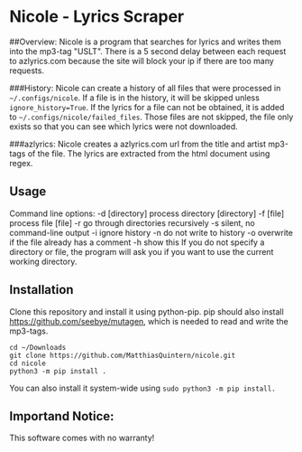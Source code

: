 # Nicole - Lyrics Scraper

##Overview:
Nicole is a program that searches for lyrics and writes them into the mp3-tag "USLT".
There is a 5 second delay between each request to azlyrics.com because the site will block your ip if there are too many requests.

###History:
Nicole can create a history of all files that were processed in `~/.configs/nicole`.
If a file is in the history, it will be skipped unless `ignore_history=True`.
If the lyrics for a file can not be obtained, it is added to `~/.configs/nicole/failed_files`.
Those files are not skipped, the file only exists so that you can see which lyrics were not downloaded.

###azlyrics:
Nicole creates a azlyrics.com url from the title and artist mp3-tags of the file.
The lyrics are extracted from the html document using regex.


## Usage
Command line options:
    -d [directory] process directory [directory]
    -f [file] process file [file]
    -r go through directories recursively
    -s silent, no command-line output
    -i ignore history
    -n do not write to history
    -o overwrite if the file already has a comment
    -h show this
If you do not specify a directory or file, the program will ask you if you want to use the current working directory.

## Installation
Clone this repository and install it using python-pip.
pip should also install https://github.com/seebye/mutagen, which is needed to read and write the mp3-tags.
```shell
cd ~/Downloads
git clone https://github.com/MatthiasQuintern/nicole.git
cd nicole
python3 -m pip install .
```
You can also install it system-wide using `sudo python3 -m pip install.`

## Importand Notice:
This software comes with no warranty!
